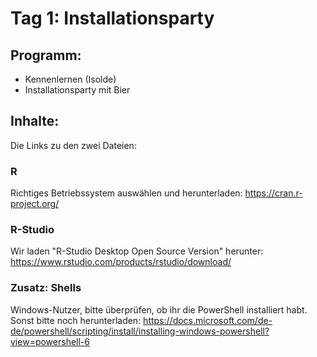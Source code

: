 # Tag 1: Installationsparty

## Programm:

* Kennenlernen (Isolde)
* Installationsparty mit Bier

## Inhalte:

Die Links zu den zwei Dateien:

### R

Richtiges Betriebssystem auswählen und herunterladen: https://cran.r-project.org/

### R-Studio

Wir laden "R-Studio Desktop Open Source Version" herunter: https://www.rstudio.com/products/rstudio/download/

### Zusatz: Shells

Windows-Nutzer, bitte überprüfen, ob ihr die PowerShell installiert habt. Sonst bitte noch herunterladen: https://docs.microsoft.com/de-de/powershell/scripting/install/installing-windows-powershell?view=powershell-6
